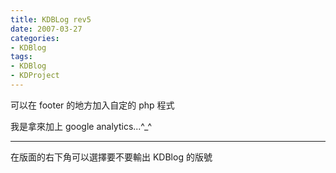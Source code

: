 ```yaml
---
title: KDBLog rev5
date: 2007-03-27
categories:
- KDBlog
tags:
- KDBlog
- KDProject
---
```

可以在 footer 的地方加入自定的 php 程式

我是拿來加上 google analytics...^_^

---

在版面的右下角可以選擇要不要輸出 KDBlog 的版號

